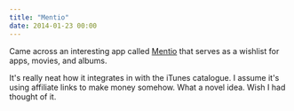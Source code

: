 ```yaml
---
title: "Mentio"
date: 2014-01-23 00:00
---
```


<import><p>Came across an interesting app called <a href="https://itunes.apple.com/ca/app/mentio-personal-media-wish/id796557338?mt=8&amp;uo=4&amp;at=1l3v6zC">Mentio</a> that serves as a wishlist for apps, movies, and albums. </p>

<p>It's really neat how it integrates in with the iTunes catalogue. I assume it's using affiliate links to make money somehow. What a novel idea. Wish I had thought of it. </p></import>

<!-- more -->

